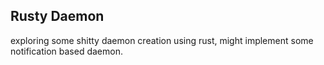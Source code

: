 ## Rusty Daemon

exploring some shitty daemon creation using rust, might implement some notification based daemon.

